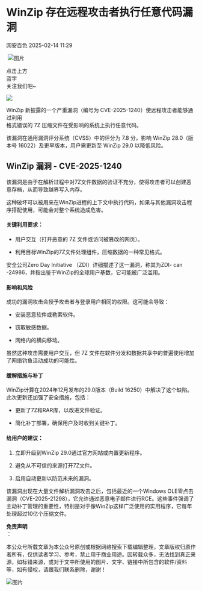 #  WinZip 存在远程攻击者执行任意代码漏洞   
 网安百色   2025-02-14 11:29  
  
 ![图片](https://mmbiz.qpic.cn/mmbiz_png/1QIbxKfhZo5lNbibXUkeIxDGJmD2Md5vK9ZGS15PBzhF8gRBMk6V7TXMVsSxyqn3vpLuXTg82nHzLRYicg7QtVJQ/640?wx_fmt=other&from=appmsg&wxfrom=5&wx_lazy=1&wx_co=1&tp=webp "")  
  
点击上方  
蓝字  
关注我们吧~  
  
![](https://mmbiz.qpic.cn/mmbiz_jpg/1QIbxKfhZo5Jjch2wQj7HFiaWvjHSr59wraKPZphtCOs5TuoGocFqluj74IxAaictWmKYzB7RxZfeN9r63DCcyBA/640?wx_fmt=jpeg&from=appmsg "")  
  
  
WinZip 新披露的一个严重漏洞（编号为 CVE-2025-1240）使远程攻击者能够通过利用  
格式错误的 7Z 压缩文件在受影响的系统上执行任意代码。  
  
该漏洞在通用漏洞评分系统（CVSS）中的评分为 7.8 分，影响 WinZip 28.0（版本号 16022）及更早版本，用户需更新至 WinZip 29.0 以降低风险。  
## WinZip 漏洞 - CVE-2025-1240  
  
该漏洞是由于在解析过程中对7Z文件数据的验证不充分，使得攻击者可以创建恶意存档，从而导致越界写入内存。  
  
这种破坏可以被用来在WinZip进程的上下文中执行代码，如果与其他漏洞攻击程序搭配使用，可能会对整个系统造成危害。  
#### 关键利用要求：  
- 用户交互（打开恶意的 7Z 文件或访问被篡改的网页）。  
  
- 利用目标WinZip的7Z文件处理组件，压缩数据的一种常见格式。  
  
安全公司Zero Day Initiative （ZDI）详细描述了这一漏洞，称其为ZDI- can -24986，并指出鉴于WinZip的全球用户基数，它可能被广泛滥用。  
#### 影响和风险  
  
  
成功的漏洞攻击会授予攻击者与登录用户相同的权限。这可能会导致：  
- 安装恶意软件或勒索软件。  
  
- 窃取敏感数据。  
  
- 网络内的横向移动。  
  
虽然这种攻击需要用户交互，但 7Z 文件在软件分发和数据共享中的普遍使用增加了网络钓鱼活动成功的可能性。  
#### 缓解措施与补丁  
  
  
WinZip计算在2024年12月发布的29.0版本（Build 16250）中解决了这个缺陷。此次更新还加强了安全措施，包括：  
- 更新了7Z和RAR库，以改进文件验证。  
  
- 简化补丁部署，确保用户及时收到关键补丁。  
  
#### 给用户的建议：  
1. 立即升级到WinZip 29.0通过官方网站或内置更新程序。  
  
1. 避免从不可信的来源打开7Z文件。  
  
1. 启用自动更新以防范未来的漏洞。  
  
该漏洞出现在大量文件解析漏洞攻击之后，包括最近的一个Windows OLE零点击漏洞（CVE-2025-21298），它允许通过恶意电子邮件进行RCE。这些事件强调了主动补丁管理的重要性，特别是对于像WinZip这样广泛使用的实用程序，它每年处理超过10亿个压缩文件。  
  
**免责声明**  
：  
  
本公众号所载文章为本公众号原创或根据网络搜索下载编辑整理，文章版权归原作者所有，仅供读者学习、参考，禁止用于商业用途。因转载众多，无法找到真正来源，如标错来源，或对于文中所使用的图片、文字、链接中所包含的软件/资料等，如有侵权，请跟我们联系删除，谢谢！  
  
![图片](https://mmbiz.qpic.cn/mmbiz_jpg/1QIbxKfhZo5lNbibXUkeIxDGJmD2Md5vKicbNtIkdNvibicL87FjAOqGicuxcgBuRjjolLcGDOnfhMdykXibWuH6DV1g/640?wx_fmt=other&from=appmsg&wxfrom=5&wx_lazy=1&wx_co=1&tp=webp "")  
  
